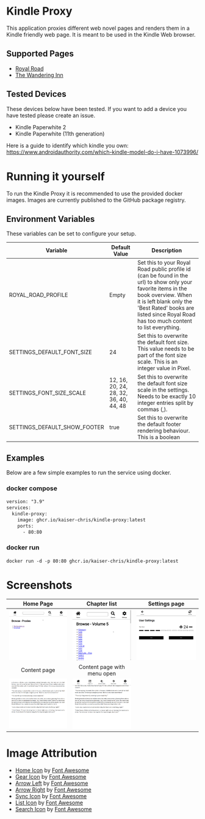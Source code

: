 # Kindle Proxy

This application proxies different web novel pages and renders them in a Kindle friendly web page.
It is meant to be used in the Kindle Web browser.

## Supported Pages

 - [Royal Road](https://www.royalroad.com/)
 - [The Wandering Inn](https://wanderinginn.com/)

## Tested Devices

These devices below have been tested. If you want to add a device you have tested please create an issue.

 - Kindle Paperwhite 2
 - Kindle Paperwhite (11th generation)

Here is a guide to identify which kindle you own: https://www.androidauthority.com/which-kindle-model-do-i-have-1073996/

# Running it yourself

To run the Kindle Proxy it is recommended to use the provided docker images.
Images are currently published to the GitHub package registry.

## Environment Variables

These variables can be set to configure your setup.

| Variable                     | Default Value                          | Description                                                                                                                                                                                                                                           |
|------------------------------|----------------------------------------|-------------------------------------------------------------------------------------------------------------------------------------------------------------------------------------------------------------------------------------------------------|
| ROYAL_ROAD_PROFILE           | Empty                                  | Set this to your Royal Road public profile id (can be found in the url) to show only your favorite items in the book overview. When it is left blank only the 'Best Rated' books are listed since Royal Road has too much content to list everything. |
| SETTINGS_DEFAULT_FONT_SIZE   | 24                                     | Set this to overwrite the default font size. This value needs to be part of the font size scale. This is an integer value in Pixel.                                                                                                                   |
| SETTINGS_FONT_SIZE_SCALE     | 12, 16, 20, 24, 28, 32, 36, 40, 44, 48 | Set this to overwrite the default font size scale in the settings. Needs to be exactly 10 integer entries split by commas (,).                                                                                                                        |
| SETTINGS_DEFAULT_SHOW_FOOTER | true                                   | Set this to overwrite the default footer rendering behaviour. This is a boolean                                                                                                                                                                       |

## Examples

Below are a few simple examples to run the service using docker.

### docker compose

```
version: "3.9"
services:
  kindle-proxy:
    image: ghcr.io/kaiser-chris/kindle-proxy:latest
    ports:
      - 80:80
```

### docker run

```
docker run -d -p 80:80 ghcr.io/kaiser-chris/kindle-proxy:latest
```

# Screenshots
|                   Home Page                    |                            Chapter list                            |                  Settings page                   |
|:----------------------------------------------:|:------------------------------------------------------------------:|:------------------------------------------------:|
|    ![Home page](.docs/screenshots/home.png)    |        ![Chapter list page](.docs/screenshots/chapters.png)        | ![Settings page](.docs/screenshots/settings.png) |
|                  Content page                  |                    Content page with menu open                     |                                                  |
| ![Content page](.docs/screenshots/content.png) | ![Content page with menu open](.docs/screenshots/content-menu.png) |                                                  |

# Image Attribution

 - [Home Icon](/src/main/resources/static/img/home-solid.svg) by [Font Awesome](https://fontawesome.com/license)
 - [Gear Icon](/src/main/resources/static/img/gear-solid.svg) by [Font Awesome](https://fontawesome.com/license)
 - [Arrow Left](/src/main/resources/static/img/arrow-left-solid.svg) by [Font Awesome](https://fontawesome.com/license)
 - [Arrow Right](/src/main/resources/static/img/arrow-right-solid.svg) by [Font Awesome](https://fontawesome.com/license)
 - [Sync Icon](/src/main/resources/static/img/sync-solid.svg) by [Font Awesome](https://fontawesome.com/license)
 - [List Icon](/src/main/resources/static/img/list-solid.svg) by [Font Awesome](https://fontawesome.com/license)
 - [Search Icon](/src/main/resources/static/img/search-solid.svg) by [Font Awesome](https://fontawesome.com/license)
